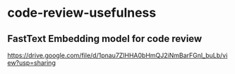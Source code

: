 # code-review-usefulness


## FastText Embedding model for code review

https://drive.google.com/file/d/1pnau7ZlHHA0bHmQJ2iNmBarFGnl_buLb/view?usp=sharing
